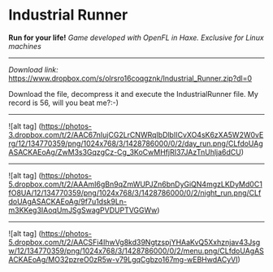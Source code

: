 Industrial Runner
==================================================
**Run for your life!**
*Game developed with OpenFL in Haxe. Exclusive for Linux machines*

***

*Download link:*
        https://www.dropbox.com/s/olrsro16coqgznk/Industrial_Runner.zip?dl=0
 

Download the file, decompress it and execute the IndustrialRunner file.
My record is 56, will you beat me?:-)

***

![alt tag] (https://photos-3.dropbox.com/t/2/AAC67nIujCG2LrCNWRqIbDlbIICvXO4sK6zXA5W2W0vErg/12/134770359/png/1024x768/3/1428786000/0/2/day_run.png/CLfdoUAgASACKAEoAg/ZwM3s3GqzgCz-Cg_3KoCwMHfjRI37JAzTnUhlja6dCU)

***

![alt tag] (https://photos-5.dropbox.com/t/2/AAAmI6gBn9qZmWUPJZn6bnDyGiQN4mgzLKDyMd0C1fO8UA/12/134770359/png/1024x768/3/1428786000/0/2/night_run.png/CLfdoUAgASACKAEoAg/9f7u1dsk9Ln-m3KKeg3IAoqUmJSgSwagPVDUPTVGGWw)

***

![alt tag] (https://photos-5.dropbox.com/t/2/AACSFi4IhwVg8kd39NgtzspjYHAaKvQ5Xxhznjav43Jsgw/12/134770359/png/1024x768/3/1428786000/0/2/menu.png/CLfdoUAgASACKAEoAg/MO32pzreO0zR5w-v79LgqCgbzo167mg-wEBHwdACyVI)
